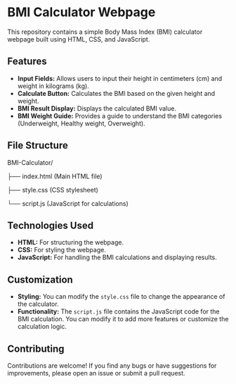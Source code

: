 # BMI Calculator Webpage

This repository contains a simple Body Mass Index (BMI) calculator webpage built using HTML, CSS, and JavaScript.

## Features

* **Input Fields:** Allows users to input their height in centimeters (cm) and weight in kilograms (kg).
* **Calculate Button:** Calculates the BMI based on the given height and weight.
* **BMI Result Display:** Displays the calculated BMI value.
* **BMI Weight Guide:** Provides a guide to understand the BMI categories (Underweight, Healthy weight, Overweight).


## File Structure
BMI-Calculator/

├── index.html     (Main HTML file)

├── style.css      (CSS stylesheet)

└── script.js      (JavaScript for calculations)

## Technologies Used

* **HTML:** For structuring the webpage.
* **CSS:** For styling the webpage.
* **JavaScript:** For handling the BMI calculations and displaying results.

## Customization

* **Styling:** You can modify the `style.css` file to change the appearance of the calculator.
* **Functionality:** The `script.js` file contains the JavaScript code for the BMI calculation. You can modify it to add more features or customize the calculation logic.

## Contributing

Contributions are welcome! If you find any bugs or have suggestions for improvements, please open an issue or submit a pull request.
